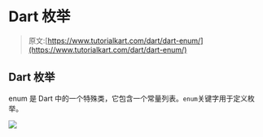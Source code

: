 # Dart 枚举

> 原文:[https://www.tutorialkart.com/dart/dart-enum/](https://www.tutorialkart.com/dart/dart-enum/)

## Dart 枚举

enum 是 Dart 中的一个特殊类，它包含一个常量列表。`enum`关键字用于定义枚举。

[![](../Images/925da31b32d6bc3827932f6c8afb11bb.png)](https://www.tutorialkart.com/)
